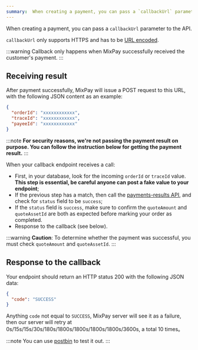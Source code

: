 ```yaml
---
summary:  When creating a payment, you can pass a `callbackUrl` parameter to the MixPay API. 
---
```


When creating a payment, you can pass a `callbackUrl` parameter to the API. 

`callbackUrl` only supports HTTPS and has to be [URL encoded](https://www.w3schools.com/tags/ref_urlencode.ASP).

:::warning
Callback only happens when MixPay successfully received the customer's payment.
:::

## Receiving result

After payment successfully, MixPay will issue a POST request to this URL, with the following JSON content as an example:

```json
{
  "orderId": "xxxxxxxxxxxx",
  "traceId": "xxxxxxxxxxxx",
  "payeeId": "xxxxxxxxxxxx"
}
```

:::note
**For security reasons, we're not passing the payment result on purpose. You can follow the instruction below for getting the payment result.**
:::

When your callback endpoint receives a call:

- First, in your database, look for the incoming `orderId` or `traceId` value. **This step is essential, be careful anyone can post a fake value to your endpoint**;
- If the previous step has a match, then call the [payments-results API](https://mixpay.me/developers/api/payments/payments-results), and check for `status` field to be `success`;
- If the `status` field is `success`, make sure to confirm the `quoteAmount` and `quoteAssetId` are both as expected before marking your order as completed.
- Response to the callback (see below).

:::warning
**Caution**: To determine whether the payment was successful, you must check `quoteAmount` and `quoteAssetId`.
:::

## Response to the callback

Your endpoint should return an HTTP status 200 with the following JSON data:

```json
{  
  "code": "SUCCESS"
}
```

Anything `code` not equal to `SUCCESS`, MixPay server will see it as a failure, then our server will retry at 0s/15s/15s/30s/180s/1800s/1800s/1800s/1800s/3600s, a total 10 times。

:::note
You can use [postbin](https://www.toptal.com/developers/postbin/) to test it out.
:::
